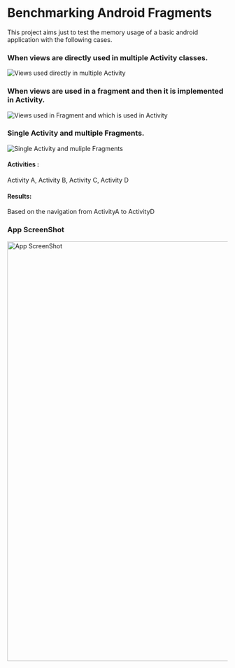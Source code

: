 # Benchmarking Android Fragments

This project aims just to test the memory usage of a basic android application with the following cases.

<h3>When views are directly used in multiple Activity classes.</h3>
<img src="https://user-images.githubusercontent.com/10140204/29455362-89e8c7a2-842e-11e7-8308-70f6a7b29c4a.jpg" alt="Views used directly in multiple Activity"/>
<h3>When views are used in a fragment and then it is implemented in Activity.</h3>
<img src="https://user-images.githubusercontent.com/10140204/29455371-91eecb68-842e-11e7-8753-6509b7ade701.jpg" alt="Views used in Fragment and which is used in Activity"/>
<h3>Single Activity and multiple Fragments.</h3>
<img src="https://user-images.githubusercontent.com/10140204/29455384-9bd4fb48-842e-11e7-9757-4b25b1f18522.jpg" alt="Single Activity and muliple Fragments"/>
<h4>Activities :</h4> Activity A, Activity B, Activity C, Activity D
<h4>Results:</h4> Based on the navigation from  ActivityA to ActivityD
<h3>App ScreenShot</h3>
<img src="https://user-images.githubusercontent.com/10140204/29455934-de7d80a8-8430-11e7-8cab-c87ffa3b0ec6.jpeg" alt="App ScreenShot" height="960px" width="540px" style="height: 960px;width: 540px"/>
